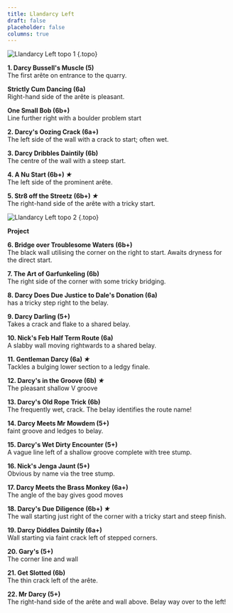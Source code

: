 ```yaml
---
title: Llandarcy Left
draft: false
placeholder: false
columns: true
---
```





![Llandarcy Left topo 1](/img/south-wales/south-east-sandstone/LLandarcy-Far-Left-copy.jpg)
{.topo}

**1. Darcy Bussell's Muscle (5)**  
The first arête on entrance to the quarry.

**Strictly Cum Dancing (6a)**  
Right-hand side of the arête is pleasant.

**One Small Bob (6b+)**  
Line further right with a boulder problem start

**2. Darcy's Oozing Crack (6a+)**  
The left side of the wall with a crack to start; often wet.

**3. Darcy Dribbles Daintily (6b)**  
The centre of the wall with a steep start.

**4. A Nu Start (6b+) *★***  
The left side of the prominent arête.

**5. Str8 off the Streetz (6b+) *★***  
The right-hand side of the arête with a tricky start.

![Llandarcy Left topo 2](/img/south-wales/south-east-sandstone/LLandarcy-Left-copy.jpg)
{.topo}

**Project**

**6. Bridge over Troublesome Waters (6b+)**  
The black wall utilising the corner on the right to start. Awaits dryness for the direct start.

**7. The Art of Garfunkeling (6b)**  
The right side of the corner with some tricky bridging.

**8. Darcy Does Due Justice to Dale's Donation (6a)**  
has a tricky step right to the belay.

**9. Darcy Darling (5+)**  
Takes a crack and flake to a shared belay.

**10. Nick's Feb Half Term Route (6a)**  
A slabby wall moving rightwards to a shared belay.

**11. Gentleman Darcy (6a) *★***  
Tackles a bulging lower section to a ledgy finale.

**12. Darcy's in the Groove (6b) *★***  
The pleasant shallow V groove

**13. Darcy's Old Rope Trick (6b)**  
The frequently wet, crack. The belay identifies the route name!

**14. Darcy Meets Mr Mowdem (5+)**  
faint groove and ledges to belay.

**15. Darcy's Wet Dirty Encounter (5+)**  
A vague line left of a shallow groove complete with tree stump.

**16. Nick's Jenga Jaunt (5+)**  
Obvious by name via the tree stump.

**17. Darcy Meets the Brass Monkey (6a+)**  
The angle of the bay gives good moves

**18. Darcy's Due Diligence (6b+) *★***  
The wall starting just right of the corner with a tricky start and steep finish.

**19. Darcy Diddles Daintily (6a+)**  
Wall starting via faint crack left of stepped corners.

**20. Gary's (5+)**  
The corner line and wall

**21. Get Slotted (6b)**  
The thin crack left of the arête.

**22. Mr Darcy (5+)**  
The right-hand side of the arête and wall above. Belay way over to the left!